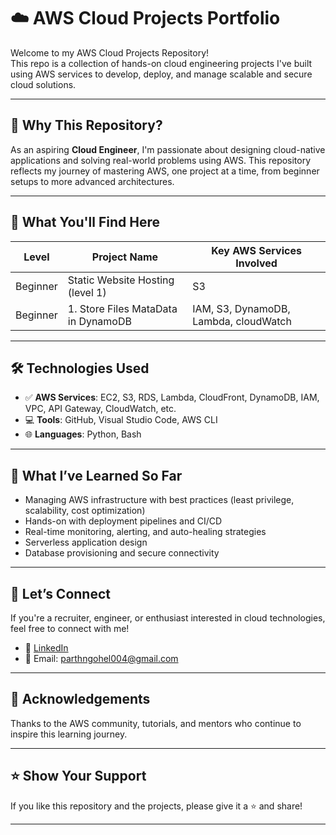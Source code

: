 # ☁️ AWS Cloud Projects Portfolio

Welcome to my AWS Cloud Projects Repository!  
This repo is a collection of hands-on cloud engineering projects I've built using AWS services to develop, deploy, and manage scalable and secure cloud solutions.

---

## 🚀 Why This Repository?

As an aspiring **Cloud Engineer**, I'm passionate about designing cloud-native applications and solving real-world problems using AWS. This repository reflects my journey of mastering AWS, one project at a time, from beginner setups to more advanced architectures.

---

## 🧠 What You'll Find Here

| Level    | Project Name                        | Key AWS Services Involved             |
| -------- | ----------------------------------- | ------------------------------------- |
| Beginner | Static Website Hosting (level 1)    | S3                                    |
| Beginner | 1. Store Files MataData in DynamoDB | IAM, S3, DynamoDB, Lambda, cloudWatch |

---

## 🛠️ Technologies Used

- ✅ **AWS Services**: EC2, S3, RDS, Lambda, CloudFront, DynamoDB, IAM, VPC, API Gateway, CloudWatch, etc.
- 💻 **Tools**: GitHub, Visual Studio Code, AWS CLI
- 🌐 **Languages**: Python, Bash

---

## 🌱 What I’ve Learned So Far

- Managing AWS infrastructure with best practices (least privilege, scalability, cost optimization)
- Hands-on with deployment pipelines and CI/CD
- Real-time monitoring, alerting, and auto-healing strategies
- Serverless application design
- Database provisioning and secure connectivity

---

## 🤝 Let’s Connect

If you're a recruiter, engineer, or enthusiast interested in cloud technologies, feel free to connect with me!

- 💼 [LinkedIn](www.linkedin.com/in/gohel-parth-a73625212)
- 📧 Email: parthngohel004@gmail.com

---

## 🙌 Acknowledgements

Thanks to the AWS community, tutorials, and mentors who continue to inspire this learning journey.

---

## ⭐ Show Your Support

If you like this repository and the projects, please give it a ⭐️ and share!

---
